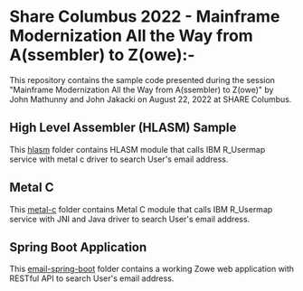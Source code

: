 # Share Columbus 2022 - Mainframe Modernization All the Way from A(ssembler) to Z(owe):-
This repository contains the sample code presented during the session 
"Mainframe Modernization All the Way from A(ssembler) to Z(owe)" 
by John Mathunny and John Jakacki on August 22, 2022 
at SHARE Columbus.

## High Level Assembler (HLASM) Sample
This [hlasm](hlasm) folder contains HLASM module that calls IBM R_Usermap service with metal c driver to search User's email address.

## Metal C
This [metal-c](metal-c) folder contains Metal C module that calls IBM R_Usermap service with JNI and Java driver to search User's email address.

## Spring Boot Application
This [email-spring-boot](email-spring-boot) folder contains a working Zowe web application with RESTful API to search User's email address.



